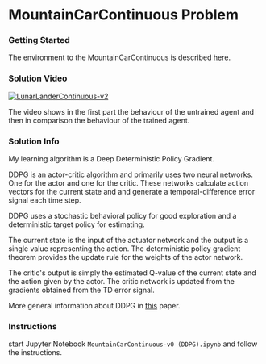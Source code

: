# MountainCarContinuous Problem

### Getting Started
The environment to the MountainCarContinuous is described [here](https://github.com/openai/gym/wiki/MountainCarContinuous-v0).

### Solution Video
[![LunarLanderContinuous-v2](http://img.youtube.com/vi/RGKRfxfEFEA/0.jpg)](https://www.youtube.com/watch?v=RGKRfxfEFEA "MountainCarContinuous-v0")

The video shows in the first part the behaviour of the untrained agent and then in comparison the behaviour of the trained agent.

### Solution Info
My learning algorithm is a Deep Deterministic Policy Gradient.

DDPG is an actor-critic algorithm and primarily uses two neural networks.
One for the actor and one for the critic. These networks calculate action vectors for the current state and and generate a temporal-difference error signal each time step.

DDPG uses a stochastic behavioral policy for good exploration and a deterministic target policy for estimating.

The current state is the input of the actuator network and the output is a single value representing the action. The deterministic policy gradient theorem provides the update rule for the weights of the actor network.

The critic's output is simply the estimated Q-value of the current state and the action given by the actor. The critic network is updated from the gradients obtained from the TD error signal.

More general information about DDPG in [this](https://arxiv.org/pdf/1509.02971.pdf) paper.

### Instructions

start Jupyter Notebook `MountainCarContinuous-v0 (DDPG).ipynb` and follow the instructions. 